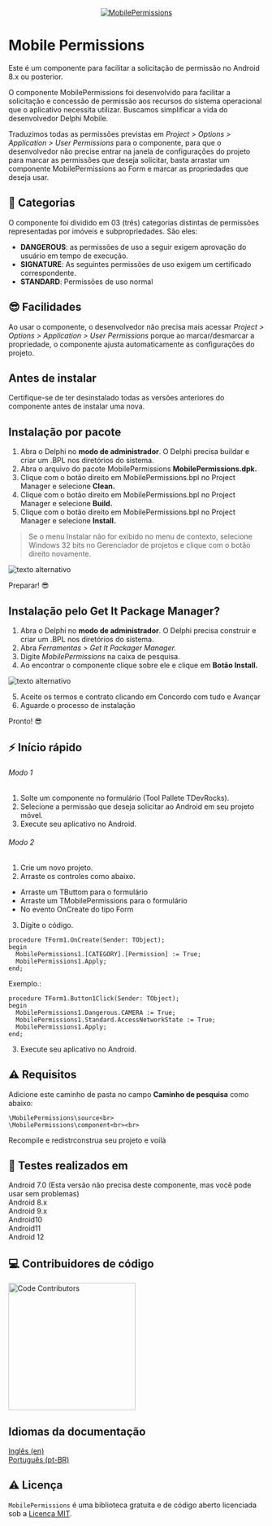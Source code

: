 <p align="center">
  <a href="https://github.com/adrianosantostreina/MobilePermissions/blob/master/image/logo.fw.png">
    <img alt="MobilePermissions" src="https://github.com/adrianosantostreina/MobilePermissions/blob/master/image/logo.fw.png">
  </a>
</p>


# Mobile Permissions
Este é um componente para facilitar a solicitação de permissão no Android 8.x ou posterior.

O componente MobilePermissions foi desenvolvido para facilitar a solicitação e concessão de permissão aos recursos do sistema operacional que o aplicativo necessita utilizar. Buscamos simplificar a vida do desenvolvedor Delphi Mobile.

Traduzimos todas as permissões previstas em <i>Project > Options > Application > User Permissions</i> para o componente, para que o desenvolvedor não precise entrar na janela de configurações do projeto para marcar as permissões que deseja solicitar, basta arrastar um componente MobilePermissions ao Form e marcar as propriedades que deseja usar.

## 💎 Categorias
O componente foi dividido em 03 (três) categorias distintas de permissões representadas por imóveis e subpropriedades. São eles:

<ul>
  <li><b>DANGEROUS</b>: as permissões de uso a seguir exigem aprovação do usuário em tempo de execução. </li>
  <li><b>SIGNATURE</b>: As seguintes permissões de uso exigem um certificado correspondente. </li>
  <li><b>STANDARD</b>: Permissões de uso normal</li>
</ul>

## 😎 Facilidades
Ao usar o componente, o desenvolvedor não precisa mais acessar <i>Project > Options > Application > User Permissions</i> porque ao marcar/desmarcar a propriedade, o componente ajusta automaticamente as configurações do projeto.


## Antes de instalar
Certifique-se de ter desinstalado todas as versões anteriores do componente antes de instalar uma nova.

## Instalação por pacote

1. Abra o Delphi no <b>modo de administrador</b>. O Delphi precisa buildar e criar um .BPL nos diretórios do sistema.
2. Abra o arquivo do pacote MobilePermissions <b>MobilePermissions.dpk.</b>
3. Clique com o botão direito em MobilePermissions.bpl no Project Manager e selecione <b>Clean.</b>
4. Clique com o botão direito em MobilePermissions.bpl no Project Manager e selecione <b>Build.</b>
5. Clique com o botão direito em MobilePermissions.bpl no Project Manager e selecione <b>Install.</b>

> Se o menu Instalar não for exibido no menu de contexto, selecione Windows 32 bits no Gerenciador de projetos e clique com o botão direito novamente.

![texto alternativo](https://github.com/adrianosantostreina/MobilePermissions/blob/master/screenshots/install-package.png)

Preparar! 😎

## Instalação pelo Get It Package Manager?
1. Abra o Delphi no <b>modo de administrador</b>. O Delphi precisa construir e criar um .BPL nos diretórios do sistema.
2. Abra <i>Ferramentas > Get It Packager Manager.</i>
3. Digite <i>MobilePermissions</i> na caixa de pesquisa.
4. Ao encontrar o componente clique sobre ele e clique em <b>Botão Install.</b>

![texto alternativo](https://github.com/adrianosantostreina/MobilePermissions/blob/master/screenshots/install-getit01.png)

5. Aceite os termos e contrato clicando em Concordo com tudo e Avançar
6. Aguarde o processo de instalação

Pronto! 😎

## ⚡️ Início rápido
###### Modo 1
1. Solte um componente no formulário (Tool Pallete TDevRocks).
2. Selecione a permissão que deseja solicitar ao Android em seu projeto móvel.
3. Execute seu aplicativo no Android.

###### Modo 2
1. Crie um novo projeto.
2. Arraste os controles como abaixo.
<ul>
  <li>Arraste um TButtom para o formulário</li>
  <li>Arraste um TMobilePermissions para o formulário</li>
  <li>No evento OnCreate do tipo Form</li>
</ul>

3. Digite o código.
```delphi
procedure TForm1.OnCreate(Sender: TObject);
begin
  MobilePermissions1.[CATEGORY].[Permission] := True;
  MobilePermissions1.Apply;
end;
```

Exemplo.:

```delphi
procedure TForm1.Button1Click(Sender: TObject);
begin
  MobilePermissions1.Dangerous.CAMERA := True;
  MobilePermissions1.Standard.AccessNetworkState := True;
  MobilePermissions1.Apply;
end;
```

3. Execute seu aplicativo no Android.

## ⚠ Requisitos
Adicione este caminho de pasta no campo <b>Caminho de pesquisa</b> como abaixo:<br>

```
\MobilePermissions\source<br>
\MobilePermissions\component<br><br>
```

Recompile e redistrconstrua seu projeto e voilà<br>

## 🧪 Testes realizados em
Android 7.0 (Esta versão não precisa deste componente, mas você pode usar sem problemas)<br>
Android 8.x<br>
Android 9.x<br>
Android10<br>
Android11<br>
Android 12<br>

## 💻 Contribuidores de código
<img src="https://github.com/adrianosantostreina/MobilePermissions/blob/master/image/contributors.png" width=250px alt="Code Contributors" style="max-width:100%;">

## Idiomas da documentação
[Inglês (en)](https://github.com/adrianosantostreina/MobilePermissions/blob/master/README.md)<br>
[Português (pt-BR)](https://github.com/adrianosantostreina/MobilePermissions/blob/master/Readme.ptBR.md)<br>

## ⚠️ Licença
`MobilePermissions` é uma biblioteca gratuita e de código aberto licenciada sob a [Licença MIT](https://github.com/adrianosantostreina/MobilePermissions/blob/master/LICENSE.md).
